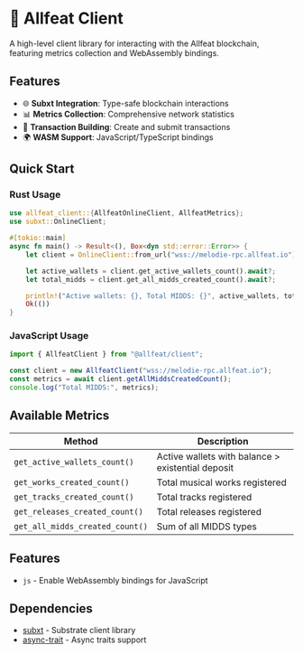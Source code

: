 # 🔌 Allfeat Client

A high-level client library for interacting with the Allfeat blockchain, featuring metrics collection and WebAssembly bindings.

## Features

- 🌐 **Subxt Integration**: Type-safe blockchain interactions
- 📊 **Metrics Collection**: Comprehensive network statistics
- 🔧 **Transaction Building**: Create and submit transactions
- 🌍 **WASM Support**: JavaScript/TypeScript bindings

## Quick Start

### Rust Usage

```rust
use allfeat_client::{AllfeatOnlineClient, AllfeatMetrics};
use subxt::OnlineClient;

#[tokio::main]
async fn main() -> Result<(), Box<dyn std::error::Error>> {
    let client = OnlineClient::from_url("wss://melodie-rpc.allfeat.io").await?;

    let active_wallets = client.get_active_wallets_count().await?;
    let total_midds = client.get_all_midds_created_count().await?;

    println!("Active wallets: {}, Total MIDDS: {}", active_wallets, total_midds);
    Ok(())
}
```

### JavaScript Usage

```javascript
import { AllfeatClient } from "@allfeat/client";

const client = new AllfeatClient("wss://melodie-rpc.allfeat.io");
const metrics = await client.getAllMiddsCreatedCount();
console.log("Total MIDDS:", metrics);
```

## Available Metrics

| Method                          | Description                                       |
| ------------------------------- | ------------------------------------------------- |
| `get_active_wallets_count()`    | Active wallets with balance > existential deposit |
| `get_works_created_count()`     | Total musical works registered                    |
| `get_tracks_created_count()`    | Total tracks registered                           |
| `get_releases_created_count()`  | Total releases registered                         |
| `get_all_midds_created_count()` | Sum of all MIDDS types                            |

## Features

- `js` - Enable WebAssembly bindings for JavaScript

## Dependencies

- [subxt](https://github.com/paritytech/subxt) - Substrate client library
- [async-trait](https://crates.io/crates/async-trait) - Async traits support

